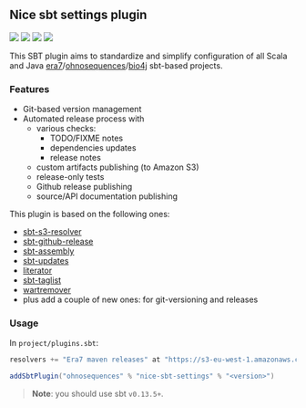 ## Nice sbt settings plugin  

[![](http://github-release-version.herokuapp.com/github/ohnosequences/nice-sbt-settings/release.svg)](https://github.com/ohnosequences/nice-sbt-settings/releases/latest)
[![](https://img.shields.io/github/release/ohnosequences/nice-sbt-settings.svg)](https://github.com/ohnosequences/nice-sbt-settings/releases/latest)
[![](https://img.shields.io/badge/license-AGPLv3-blue.svg)](https://tldrlegal.com/license/gnu-affero-general-public-license-v3-%28agpl-3.0%29)
[![](https://img.shields.io/badge/contact-gitter_chat-dd1054.svg)](https://gitter.im/ohnosequences/nice-sbt-settings)

This SBT plugin aims to standardize and simplify configuration of all Scala and Java [era7](https://github.com/era7bio)/[ohnosequences](https://github.com/ohnosequences)/[bio4j](https://github.com/bio4j) sbt-based projects.

### Features

- Git-based version management
- Automated release process with
  + various checks:
    * TODO/FIXME notes
    * dependencies updates
    * release notes
  + custom artifacts publishing (to Amazon S3)
  + release-only tests
  + Github release publishing
  + source/API documentation publishing

This plugin is based on the following ones:

- [sbt-s3-resolver](https://github.com/ohnosequences/sbt-s3-resolver)
- [sbt-github-release](https://github.com/ohnosequences/sbt-github-release)
- [sbt-assembly](https://github.com/sbt/sbt-assembly)
- [sbt-updates](https://github.com/rtimush/sbt-updates)
- [literator](https://github.com/laughedelic/literator)
- [sbt-taglist](https://github.com/johanandren/sbt-taglist)
- [wartremover](https://github.com/puffnfresh/wartremover)
- plus add a couple of new ones: for git-versioning and releases


### Usage

In `project/plugins.sbt`:

```scala
resolvers += "Era7 maven releases" at "https://s3-eu-west-1.amazonaws.com/releases.era7.com"

addSbtPlugin("ohnosequences" % "nice-sbt-settings" % "<version>")
```

> **Note**: you should use sbt `v0.13.5+`.
